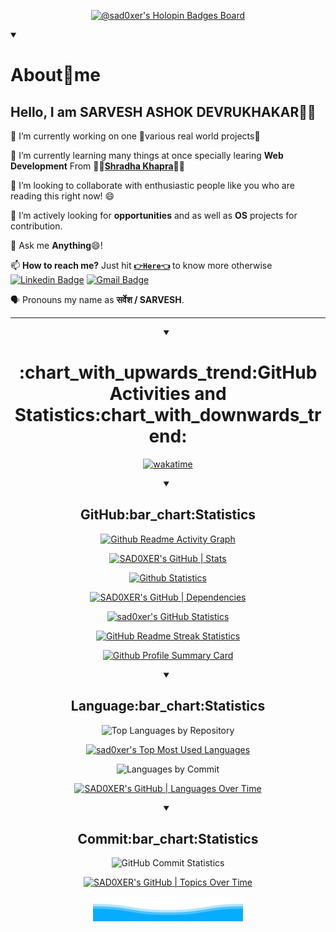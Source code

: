 <div align = "center">

<!-- @sad0xer's Holopin Board-->
[![@sad0xer's Holopin Badges Board](https://holopin.me/sad0xer)](https://holopin.io/@sad0xer)
<br>

<!-- About Me -->
<details align = "left" open>
<summary><h1>About🎯me</h1></summary>

## Hello, I am SARVESH ASHOK DEVRUKHAKAR:wave::smiley:

🔭 I’m currently working on one :green_book:various real world projects:orange_book:

🌱 I’m currently learning many things at once specially learing **Web Development** From :woman_teacher:[**Shradha Khapra**](https://github.com/shradha-khapra):woman_teacher:

👯 I’m looking to collaborate with enthusiastic people like you who are reading this right now! :smile:

🤔 I’m actively looking for **opportunities** and as well as **OS** projects for contribution.

💬 Ask me **Anything**:smile:!

📫 **How to reach me?** Just hit **[`👉Here👈`](https://biodrop.io/SAD0XER)** to know more otherwise
[![Linkedin Badge](https://img.shields.io/badge/-Sarvesh_Devrukhakar-blue?style=flat-square&logo=Linkedin&logoColor=white&link=https://www.linkedin.com/in/sarveshdevrukhakar)](https://www.linkedin.com/in/sarveshdevrukhakar)
[![Gmail Badge](https://img.shields.io/badge/sarveshad65@gmail.com-white?style=flat-square&logo=Gmail&link=mailto:adityaoberai1@gmail.com)](mailto:adityaoberai1@gmail.com)

🗣️ Pronouns my name as **सर्वेश / SARVESH**.
</details>
<hr/>

<!-- All GitHub Statistics -->
<details align = "center" open>
  <summary><h1>:chart_with_upwards_trend:GitHub Activities and Statistics:chart_with_downwards_trend:</h1></summary>

<!-- (SAD0XER's WakaTime) -->
[![wakatime](https://wakatime.com/badge/user/20baa14b-89a3-4e46-acd9-e4abaeefd2fe/project/ed5f4b50-6bae-4601-94d6-302ad4a9c2b5.svg/?style=for-the-badge)](https://wakatime.com/badge/user/20baa14b-89a3-4e46-acd9-e4abaeefd2fe/project/ed5f4b50-6bae-4601-94d6-302ad4a9c2b5)

<!-- GitHub Statistics -->
<details align = "center" open>
  <summary><h2>GitHub:bar_chart:Statistics</h2></summary>  

<!-- Github Readme Activity Graph by Ashutosh00710 -->
[![Github Readme Activity Graph](https://github-readme-activity-graph-sad0xer.vercel.app/graph?username=sad0xer&theme=high-contrast&bg_color=00000000&area=true&area_color=000055&hide_border=true&point=0000ff&line=0000aa&custom_title=Daily%20Contribution%20Graph&title_color=2f80ed)](https://github.com/SAD0XER/Github-Readme-Activity-Graph-by-Ashutosh00710)

<!-- GitHub Stats -->
  [![SAD0XER's GitHub | Stats](https://stats.quine.sh/SAD0XER/github?theme=dark)](https://quine.sh?utm_source=widgets&utm_campaign=SAD0XER)

<!-- Github Statistics by Casper -->
[![Github Statistics](http://github-profile-summary-cards.vercel.app/api/cards/stats?username=sad0xer&theme=github_dark)](https://github-profile-summary-cards.vercel.app/demo.html)

<!-- GitHub | Dependencies -->
  [![SAD0XER's GitHub | Dependencies](https://stats.quine.sh/SAD0XER/dependencies?theme=dark)](https://quine.sh?utm_source=widgets&utm_campaign=SAD0XER)

<!-- @sad0xer's GitHub Statistics by anuraghazra-->
[![sad0xer's GitHub Statistics](https://github-readme-statistics-sad0xer.vercel.app/api?username=sad0xer&count_private=true&show_icons=true&theme=github_dark&hide_title=true&count_private=true&custom_title=GitHub%20Statistics&include_all_commits=true&count_private=true&hide_border=false&border_radius=30.0&border_color=2f353b&line_height=30&show=reviews,discussions_started,discussions_answered,prs_merged,prs_merged_percentage&locale=en&rank_icon=github&ring_color=000000&bg_color=000000,000000,000000,000000,000000,000000,000000,0000ff,0000ff,000000)](https://github.com/anuraghazra/github-readme-stats)

<!-- GitHub Readme Streak Stats @DenverCoder1-->
[![GitHub Readme Streak Statistics](https://streak-stats.demolab.com?user=sad0xer&theme=highcontrast&hide_border=true&stroke=FFFFFF&border=FF0000&ring=FF0000&fire=FF0000&currStreakNum=FFFFFF&sideNums=FFFFFF&currStreakLabel=FF0000&sideLabels=FF0000&dates=BBBBBB&background=FFFFFF00&border_radius=100&mode=weekly)](https://git.io/streak-stats)

<!--   GitHub Profile Summary Card by Casper -->
[![Github Profile Summary Card](http://github-profile-summary-cards.vercel.app/api/cards/profile-details?username=sad0xer&theme=github_dark)](https://github-profile-summary-cards.vercel.app/demo.html)

  </details>

<!-- Top Languages -->
<details align = "center" open>
  <summary><h2>Language:bar_chart:Statistics</h2></summary>

<!-- GitHub Top Languages by Repository @Casper-->
![Top Languages by Repository](http://github-profile-summary-cards.vercel.app/api/cards/repos-per-language?username=sad0xer&theme=github_dark)

<!-- @sad0xer's GitHub Top Languages by @anuraghazra-->
[![sad0xer's Top Most Used Languages](https://github-readme-statistics-sad0xer.vercel.app/api/top-langs/?username=sad0xer&theme=github_dark&langs_count=10&hide_border=false&border_radius=30.0&hide_title=false&title_color=0366d6&border_color=2f353b&show_icons=true&layout=pie&size_weight=0.5&count_weight=0.5)](https://github.com/anuraghazra/github-readme-stats)

<!-- GitHub Top Languages by Commit @Casper-->
![Languages by Commit](http://github-profile-summary-cards.vercel.app/api/cards/most-commit-language?username=sad0xer&theme=github_dark)

<!-- GitHub | Languages Over Time -->
[![SAD0XER's GitHub | Languages Over Time](https://stats.quine.sh/SAD0XER/languages-over-time?theme=dark)](https://quine.sh?utm_source=widgets&utm_campaign=SAD0XER)


</details>

<!-- GitHub Commit Statistics -->
<details align = "center" open>
  <summary><h2>Commit:bar_chart:Statistics</h2></summary>

  <!-- GitHub Commit Statistics @Casper-->
![GitHub Commit Statistics](http://github-profile-summary-cards.vercel.app/api/cards/productive-time?username=sad0xer&theme=github_dark&utcOffset=5.30)

<!-- GitHub | Topics Over Time -->
[![SAD0XER's GitHub | Topics Over Time](https://stats.quine.sh/SAD0XER/topics-over-time?theme=dark)](https://quine.sh?utm_source=widgets&utm_campaign=SAD0XER)
  </details>
</details>

<!-- Wave SVG | Bottom Down Wavw SVG -->
<img src = "Bottom_Down_Wave.svg" alt = "Bottom svg credit goes to user: BEPb">

</div>

<!-- ### Hi there 👋
**SAD0XER/SAD0XER** is a ✨ _special_ ✨ repository because its `README.md` (this file) appears on your GitHub profile.
Here are some ideas to get you started:
- 🔭 I’m currently working on ...
- 🌱 I’m currently learning ...
- 👯 I’m looking to collaborate on ...
- 🤔 I’m looking for help with ...
- 💬 Ask me about ...
- 📫 How to reach me: ...
- 😄 Pronouns: ...
- ⚡ Fun fact: ... -->
